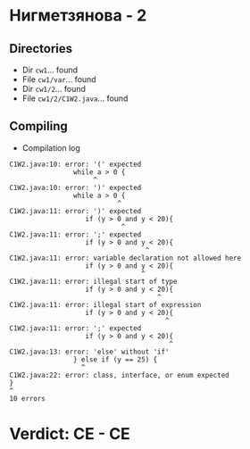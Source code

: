 # Нигметзянова - 2
## Directories
- Dir `cw1`... found
- File `cw1/var`... found
- Dir `cw1/2`... found
- File `cw1/2/C1W2.java`... found
## Compiling
- Compilation log
```
C1W2.java:10: error: '(' expected
                while a > 0 {
                     ^
C1W2.java:10: error: ')' expected
                while a > 0 {
                           ^
C1W2.java:11: error: ')' expected
                   if (y > 0 and y < 20){
                            ^
C1W2.java:11: error: ';' expected
                   if (y > 0 and y < 20){
                                  ^
C1W2.java:11: error: variable declaration not allowed here
                   if (y > 0 and y < 20){
                                 ^
C1W2.java:11: error: illegal start of type
                   if (y > 0 and y < 20){
                                     ^
C1W2.java:11: error: illegal start of expression
                   if (y > 0 and y < 20){
                                       ^
C1W2.java:11: error: ';' expected
                   if (y > 0 and y < 20){
                                        ^
C1W2.java:13: error: 'else' without 'if'
                } else if (y == 25) {
                  ^
C1W2.java:22: error: class, interface, or enum expected
}
^
10 errors

```
# Verdict: **CE** - CE

